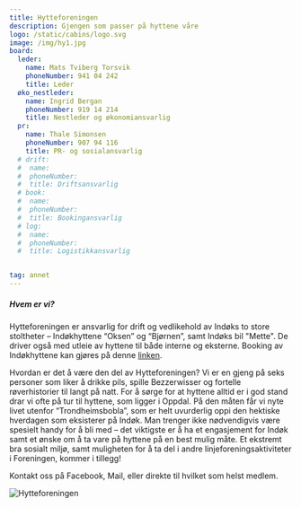 ```yaml
---
title: Hytteforeningen
description: Gjengen som passer på hyttene våre
logo: /static/cabins/logo.svg
image: /img/hy1.jpg
board:
  leder:
    name: Mats Tviberg Torsvik
    phoneNumber: 941 04 242
    title: Leder
  øko_nestleder:
    name: Ingrid Bergan
    phoneNumber: 919 14 214
    title: Nestleder og økonomiansvarlig
  pr:
    name: Thale Simonsen
    phoneNumber: 907 94 116
    title: PR- og sosialansvarlig
  # drift:
  #  name: 
  #  phoneNumber: 
  #  title: Driftsansvarlig
  # book:
  #  name: 
  #  phoneNumber: 
  #  title: Bookingansvarlig
  # log:
  #  name: 
  #  phoneNumber: 
  #  title: Logistikkansvarlig


tag: annet
---
```


##### Hvem er vi?

Hytteforeningen er ansvarlig for drift og vedlikehold av Indøks to store stoltheter – Indøkhyttene “Oksen” og “Bjørnen”, samt Indøks bil "Mette". De driver også med utleie av hyttene til både interne og eksterne. Booking av Indøkhyttene kan gjøres på denne [linken](https://www.indokntnu.no/cabins).

Hvordan er det å være den del av Hytteforeningen? Vi er en gjeng på seks personer som liker å drikke pils, spille Bezzerwisser og fortelle røverhistorier til langt på natt. For å sørge for at hyttene alltid er i god stand drar vi ofte på tur til hyttene, som ligger i Oppdal. På den måten får vi nyte livet utenfor “Trondheimsbobla”, som er helt uvurderlig oppi den hektiske hverdagen som eksisterer på Indøk. Man trenger ikke nødvendigvis være spesielt handy for å bli med – det viktigste er å ha et engasjement for Indøk samt et ønske om å ta vare på hyttene på en best mulig måte. Et ekstremt bra sosialt miljø, samt muligheten for å ta del i andre linjeforeningsaktiviteter i Foreningen, kommer i tillegg!

Kontakt oss på Facebook, Mail, eller direkte til hvilket som helst medlem.

![Hytteforeningen](/img/hy2.jpg)
